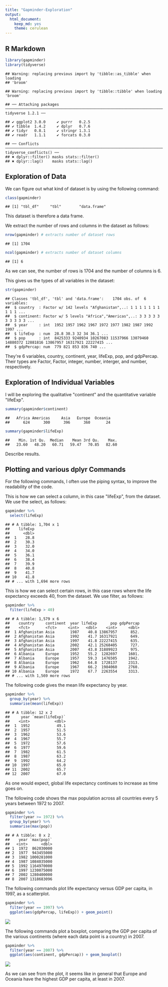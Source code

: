 ```yaml
---
title: "Gapminder-Exploration"
output: 
  html_document:
    keep_md: yes
    theme: cerulean
---
```




## R Markdown


```r
library(gapminder)
library(tidyverse)
```

```
## Warning: replacing previous import by 'tibble::as_tibble' when loading
## 'broom'
```

```
## Warning: replacing previous import by 'tibble::tibble' when loading 'broom'
```

```
## ── Attaching packages ─────────────────────────────────────────────────────────────────────────────────────── tidyverse 1.2.1 ──
```

```
## ✔ ggplot2 3.0.0     ✔ purrr   0.2.5
## ✔ tibble  1.4.2     ✔ dplyr   0.7.6
## ✔ tidyr   0.8.1     ✔ stringr 1.3.1
## ✔ readr   1.1.1     ✔ forcats 0.3.0
```

```
## ── Conflicts ────────────────────────────────────────────────────────────────────────────────────────── tidyverse_conflicts() ──
## ✖ dplyr::filter() masks stats::filter()
## ✖ dplyr::lag()    masks stats::lag()
```

## Exploration of Data

We can figure out what kind of dataset is by using the following command:

```r
class(gapminder)
```

```
## [1] "tbl_df"     "tbl"        "data.frame"
```
This dataset is therefore a data frame.

We extract the number of rows and columns in the dataset as follows:

```r
nrow(gapminder) # extracts number of dataset rows
```

```
## [1] 1704
```

```r
ncol(gapminder) # extracts number of dataset columns
```

```
## [1] 6
```
As we can see, the number of rows is 1704 and the number of columns is 6.

This gives us the types of all variables in the dataset:

```r
str(gapminder)
```

```
## Classes 'tbl_df', 'tbl' and 'data.frame':	1704 obs. of  6 variables:
##  $ country  : Factor w/ 142 levels "Afghanistan",..: 1 1 1 1 1 1 1 1 1 1 ...
##  $ continent: Factor w/ 5 levels "Africa","Americas",..: 3 3 3 3 3 3 3 3 3 3 ...
##  $ year     : int  1952 1957 1962 1967 1972 1977 1982 1987 1992 1997 ...
##  $ lifeExp  : num  28.8 30.3 32 34 36.1 ...
##  $ pop      : int  8425333 9240934 10267083 11537966 13079460 14880372 12881816 13867957 16317921 22227415 ...
##  $ gdpPercap: num  779 821 853 836 740 ...
```

They're 6 variables, country, continent, year, lifeExp, pop, and gdpPercap. Their types are Factor, Factor, integer, number, interger, and number, respectively.

## Exploration of Individual Variables

I will be exploring the qualitative "continent" and the quantitative variable "lifeExp".

```r
summary(gapminder$continent)
```

```
##   Africa Americas     Asia   Europe  Oceania 
##      624      300      396      360       24
```

```r
summary(gapminder$lifeExp)
```

```
##    Min. 1st Qu.  Median    Mean 3rd Qu.    Max. 
##   23.60   48.20   60.71   59.47   70.85   82.60
```
Describe results.

## Plotting and various dplyr Commands

For the following commands, I often use the piping syntax, to improve the readability of the code.

This is how we can select a column, in this case "lifeExp", from the dataset. We use the select, as follows:

```r
gapminder %>%
  select(lifeExp)
```

```
## # A tibble: 1,704 x 1
##    lifeExp
##      <dbl>
##  1    28.8
##  2    30.3
##  3    32.0
##  4    34.0
##  5    36.1
##  6    38.4
##  7    39.9
##  8    40.8
##  9    41.7
## 10    41.8
## # ... with 1,694 more rows
```

This is how we can select certain rows, in this case rows where the life expectancy exceeds 40, from the dataset. We use filter, as follows:

```r
gapminder %>%
  filter(lifeExp > 40)
```

```
## # A tibble: 1,579 x 6
##    country     continent  year lifeExp      pop gdpPercap
##    <fct>       <fct>     <int>   <dbl>    <int>     <dbl>
##  1 Afghanistan Asia       1987    40.8 13867957      852.
##  2 Afghanistan Asia       1992    41.7 16317921      649.
##  3 Afghanistan Asia       1997    41.8 22227415      635.
##  4 Afghanistan Asia       2002    42.1 25268405      727.
##  5 Afghanistan Asia       2007    43.8 31889923      975.
##  6 Albania     Europe     1952    55.2  1282697     1601.
##  7 Albania     Europe     1957    59.3  1476505     1942.
##  8 Albania     Europe     1962    64.8  1728137     2313.
##  9 Albania     Europe     1967    66.2  1984060     2760.
## 10 Albania     Europe     1972    67.7  2263554     3313.
## # ... with 1,569 more rows
```

The following code gives the mean life expectancy by year.

```r
gapminder %>%
  group_by(year) %>%
  summarise(mean(lifeExp)) 
```

```
## # A tibble: 12 x 2
##     year `mean(lifeExp)`
##    <int>           <dbl>
##  1  1952            49.1
##  2  1957            51.5
##  3  1962            53.6
##  4  1967            55.7
##  5  1972            57.6
##  6  1977            59.6
##  7  1982            61.5
##  8  1987            63.2
##  9  1992            64.2
## 10  1997            65.0
## 11  2002            65.7
## 12  2007            67.0
```

As one would expect, global life expectancy continues to increase as time goes on.

The following code shows the max population across all countries every 5 years between 1972 to 2007.

```r
gapminder %>%
  filter(year >= 1972) %>%
  group_by(year) %>%
  summarise(max(pop)) 
```

```
## # A tibble: 8 x 2
##    year `max(pop)`
##   <int>      <dbl>
## 1  1972  862030000
## 2  1977  943455000
## 3  1982 1000281000
## 4  1987 1084035000
## 5  1992 1164970000
## 6  1997 1230075000
## 7  2002 1280400000
## 8  2007 1318683096
```

The following commands plot life expectancy versus GDP per capita, in 1997, as a scatterplot.

```r
gapminder %>%
  filter(year == 1997) %>%
  ggplot(aes(gdpPercap, lifeExp)) + geom_point()
```

![](Gapminder-Exploration_files/figure-html/unnamed-chunk-9-1.png)<!-- -->

The following commands plot a boxplot, comparing the GDP per capita of the various continents (where each data point is a country) in 2007.

```r
gapminder %>%
  filter(year == 2007) %>%
  ggplot(aes(continent, gdpPercap)) + geom_boxplot()
```

![](Gapminder-Exploration_files/figure-html/unnamed-chunk-10-1.png)<!-- -->

As we can see from the plot, it seems like in general that Europe and Oceania have the highest GDP per capita, at least in 2007.
